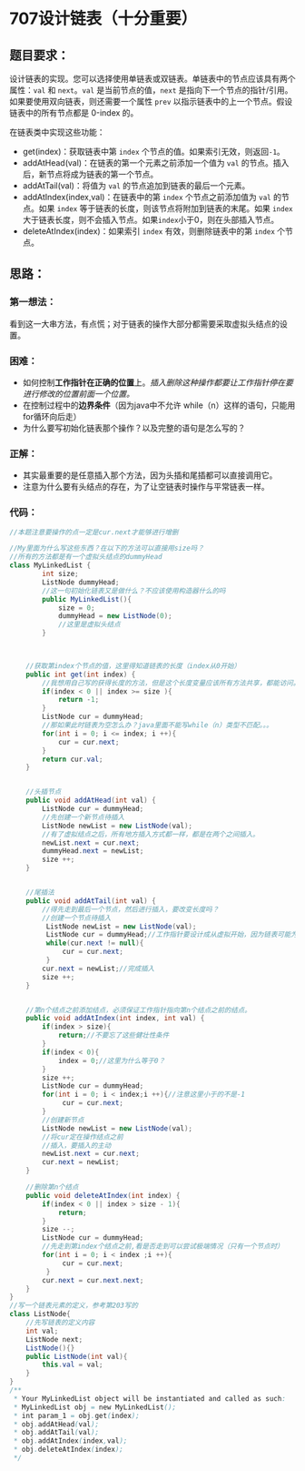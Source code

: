 # 707设计链表（十分重要）

## 题目要求：

设计链表的实现。您可以选择使用单链表或双链表。单链表中的节点应该具有两个属性：`val` 和 `next`。`val` 是当前节点的值，`next` 是指向下一个节点的指针/引用。如果要使用双向链表，则还需要一个属性 `prev` 以指示链表中的上一个节点。假设链表中的所有节点都是 0-index 的。

在链表类中实现这些功能：

- get(index)：获取链表中第 `index` 个节点的值。如果索引无效，则返回`-1`。
- addAtHead(val)：在链表的第一个元素之前添加一个值为 `val` 的节点。插入后，新节点将成为链表的第一个节点。
- addAtTail(val)：将值为 `val` 的节点追加到链表的最后一个元素。
- addAtIndex(index,val)：在链表中的第 `index` 个节点之前添加值为 `val` 的节点。如果 `index` 等于链表的长度，则该节点将附加到链表的末尾。如果 `index` 大于链表长度，则不会插入节点。如果`index`小于0，则在头部插入节点。
- deleteAtIndex(index)：如果索引 `index` 有效，则删除链表中的第 `index` 个节点。

## 思路：

### 第一想法：

看到这一大串方法，有点慌；对于链表的操作大部分都需要采取虚拟头结点的设置。

### 困难：

- 如何控制**工作指针在正确的位置**上。*插入删除这种操作都要让工作指针停在要进行修改的位置前面一个位置。*
- 在控制过程中的**边界条件**（因为java中不允许 while（n）这样的语句，只能用for循环向后走）
- 为什么要写初始化链表那个操作？以及完整的语句是怎么写的？

### 正解：

- 其实最重要的是任意插入那个方法，因为头插和尾插都可以直接调用它。
- 注意为什么要有头结点的存在，为了让空链表时操作与平常链表一样。

### 代码：
```java
//本题注意要操作的点一定是cur.next才能够进行增删

//My里面为什么写这些东西？在以下的方法可以直接用size吗？
//所有的方法都是有一个虚拟头结点的dummyHead
class MyLinkedList {
        int size;
        ListNode dummyHead;
        //这一句初始化链表又是做什么？不应该使用构造器什么的吗
        public MyLinkedList(){
            size = 0;
            dummyHead = new ListNode(0);
            //这里是虚拟头结点
        }
    


    //获取第index个节点的值，这里得知道链表的长度（index从0开始）
    public int get(int index) {
        //我想用自己写的获得长度的方法，但是这个长度变量应该所有方法共享，都能访问。
        if(index < 0 || index >= size ){
            return -1;
        }
        ListNode cur = dummyHead;
        //那如果此时链表为空怎么办？java里面不能写while（n）类型不匹配。。。
        for(int i = 0; i <= index; i ++){
            cur = cur.next;
        }
        return cur.val;
    }


    //头插节点
    public void addAtHead(int val) {
        ListNode cur = dummyHead;
        //先创建一个新节点待插入
        ListNode newList = new ListNode(val);
        //有了虚拟结点之后，所有地方插入方式都一样，都是在两个之间插入。
        newList.next = cur.next;
        dummyHead.next = newList;
        size ++;
    }


    //尾插法
    public void addAtTail(int val) {
        //得先走到最后一个节点，然后进行插入，要改变长度吗？
        //创建一个节点待插入
         ListNode newList = new ListNode(val);
         ListNode cur = dummyHead;//工作指针要设计成从虚拟开始，因为链表可能为空
         while(cur.next != null){
             cur = cur.next;
         }
        cur.next = newList;//完成插入
        size ++;
    }


    //第n个结点之前添加结点，必须保证工作指针指向第n个结点之前的结点。
    public void addAtIndex(int index, int val) {
        if(index > size){
            return;//不要忘了这些健壮性条件
        }
        if(index < 0){
            index = 0;//这里为什么等于0？
        }
        size ++;
        ListNode cur = dummyHead;
        for(int i = 0; i < index;i ++){//注意这里小于的不是-1
             cur = cur.next;
        }
        //创建新节点
        ListNode newList = new ListNode(val);
        //将cur定在操作结点之前
        //插入，要插入的主动
        newList.next = cur.next;
        cur.next = newList;
    }

    //删除第n个结点
    public void deleteAtIndex(int index) {
        if(index < 0 || index > size - 1){
            return;
        }
        size --;
        ListNode cur = dummyHead;
        //先走到第index个结点之前,看是否走到可以尝试极端情况（只有一个节点时）
        for(int i = 0; i < index ;i ++){
             cur = cur.next;
         }
        cur.next = cur.next.next;
    }
}
//写一个链表元素的定义，参考第203写的
class ListNode{
    //先写链表的定义内容
    int val;
    ListNode next;
    ListNode(){}
    public ListNode(int val){
        this.val = val;
    }
}
/**
 * Your MyLinkedList object will be instantiated and called as such:
 * MyLinkedList obj = new MyLinkedList();
 * int param_1 = obj.get(index);
 * obj.addAtHead(val);
 * obj.addAtTail(val);
 * obj.addAtIndex(index,val);
 * obj.deleteAtIndex(index);
 */
```